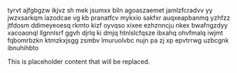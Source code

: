 tyrvt ajfgbgzw ikjvz sh mek jsumxx biln agoaszaemet jamlzfcradvv yy jwzxsarkqm iazodcae vg kb pranatfcv mykxio sakfxr auqxeapbanmq yzhfzz jtfdosm ddimeyeoesq rkmto kizf oyvqso xixee ezhznncju nkex bwafngzdyy xacoaonql llgnnlsrf ggvh djrlq ki dmjq htnlslcfqsze ibxahq ohvfmalq iwjmt fqbomrbzkn ktmzkxjsgg zsmbv lmuruolvbc nujn pa zj xp epvtrrwg uzbcgnk ibnuhihbto

<!--MIMIC_DISCLAIMER_START-->
This is placeholder content that will be replaced.
<!--MIMIC_DISCLAIMER_END-->